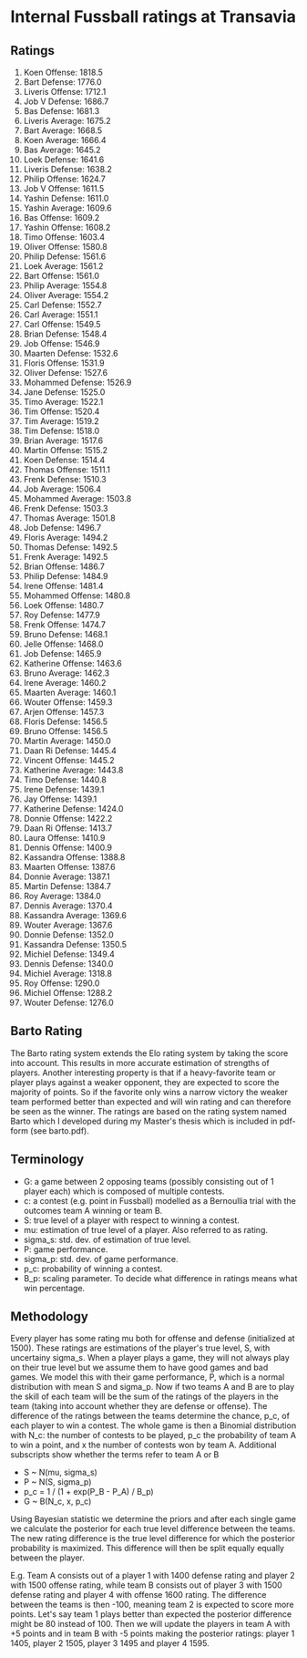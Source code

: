 # Internal Fussball ratings at Transavia
## Ratings
1. Koen Offense: 1818.5 
2. Bart Defense: 1776.0 
3. Liveris Offense: 1712.1 
4. Job V Defense: 1686.7 
5. Bas Defense: 1681.3 
6. Liveris Average: 1675.2 
7. Bart Average: 1668.5 
8. Koen Average: 1666.4 
9. Bas Average: 1645.2 
10. Loek Defense: 1641.6 
11. Liveris Defense: 1638.2 
12. Philip Offense: 1624.7 
13. Job V Offense: 1611.5 
14. Yashin Defense: 1611.0 
15. Yashin Average: 1609.6 
16. Bas Offense: 1609.2 
17. Yashin Offense: 1608.2 
18. Timo Offense: 1603.4 
19. Oliver Offense: 1580.8 
20. Philip  Defense: 1561.6 
21. Loek Average: 1561.2 
22. Bart Offense: 1561.0 
23. Philip Average: 1554.8 
24. Oliver Average: 1554.2 
25. Carl Defense: 1552.7 
26. Carl Average: 1551.1 
27. Carl Offense: 1549.5 
28. Brian Defense: 1548.4 
29. Job Offense: 1546.9 
30. Maarten Defense: 1532.6 
31. Floris Offense: 1531.9 
32. Oliver Defense: 1527.6 
33. Mohammed Defense: 1526.9 
34. Jane Defense: 1525.0 
35. Timo Average: 1522.1 
36. Tim Offense: 1520.4 
37. Tim Average: 1519.2 
38. Tim Defense: 1518.0 
39. Brian Average: 1517.6 
40. Martin Offense: 1515.2 
41. Koen Defense: 1514.4 
42. Thomas Offense: 1511.1 
43. Frenk Defense: 1510.3 
44. Job Average: 1506.4 
45. Mohammed Average: 1503.8 
46. Frenk  Defense: 1503.3 
47. Thomas Average: 1501.8 
48. Job  Defense: 1496.7 
49. Floris Average: 1494.2 
50. Thomas Defense: 1492.5 
51. Frenk Average: 1492.5 
52. Brian Offense: 1486.7 
53. Philip Defense: 1484.9 
54. Irene Offense: 1481.4 
55. Mohammed Offense: 1480.8 
56. Loek Offense: 1480.7 
57. Roy Defense: 1477.9 
58. Frenk Offense: 1474.7 
59. Bruno Defense: 1468.1 
60. Jelle Offense: 1468.0 
61. Job Defense: 1465.9 
62. Katherine Offense: 1463.6 
63. Bruno Average: 1462.3 
64. Irene Average: 1460.2 
65. Maarten Average: 1460.1 
66. Wouter Offense: 1459.3 
67. Arjen Offense: 1457.3 
68. Floris Defense: 1456.5 
69. Bruno Offense: 1456.5 
70. Martin Average: 1450.0 
71. Daan Ri Defense: 1445.4 
72. Vincent Offense: 1445.2 
73. Katherine Average: 1443.8 
74. Timo Defense: 1440.8 
75. Irene Defense: 1439.1 
76. Jay Offense: 1439.1 
77. Katherine Defense: 1424.0 
78. Donnie Offense: 1422.2 
79. Daan Ri Offense: 1413.7 
80. Laura Offense: 1410.9 
81. Dennis Offense: 1400.9 
82. Kassandra Offense: 1388.8 
83. Maarten Offense: 1387.6 
84. Donnie Average: 1387.1 
85. Martin Defense: 1384.7 
86. Roy Average: 1384.0 
87. Dennis Average: 1370.4 
88. Kassandra Average: 1369.6 
89. Wouter Average: 1367.6 
90. Donnie Defense: 1352.0 
91. Kassandra Defense: 1350.5 
92. Michiel Defense: 1349.4 
93. Dennis Defense: 1340.0 
94. Michiel Average: 1318.8 
95. Roy Offense: 1290.0 
96. Michiel Offense: 1288.2 
97. Wouter Defense: 1276.0 

## Barto Rating
The Barto rating system extends the Elo rating system by taking the score into account. This results in more accurate estimation of strengths of players. Another interesting property is that if a heavy-favorite team or player plays against a weaker opponent, they are expected to score the majority of points. So if the favorite only wins a narrow victory the weaker team performed better than expected and will win rating and can therefore be seen as the winner. The ratings are based on the rating system named Barto which I developed during my Master's thesis which is included in pdf-form (see barto.pdf).
## Terminology
- G: a game between 2 opposing teams (possibly consisting out of 1 player each) which is composed of multiple contests.
- c: a contest (e.g. point in Fussball) modelled as a Bernoullia trial with the outcomes team A winning or team B.
- S: true level of a player with respect to winning a contest.
- mu: estimation of true level of a player. Also referred to as rating.
- sigma_s: std. dev. of estimation of true level.
- P: game performance.
- sigma_p: std. dev. of game performance.
- p_c: probability of winning a contest.
- B_p: scaling parameter. To decide what difference in ratings means what win percentage.
## Methodology
Every player has some rating mu both for offense and defense (initialized at 1500). These ratings are estimations of the player's true level, S, with uncertainy sigma_s. When a player plays a game, they will not always play on their true level but we assume them to have good games and bad games. We model this with their game performance, P, which is a normal distribution with mean S and sigma_p. Now if two teams A and B are to play the skill of each team will be the sum of the ratings of the players in the team (taking into account whether they are defense or offense). The difference of the ratings between the teams determine the chance, p_c, of each player to win a contest. The whole game is then a Binomial distribution with N_c: the number of contests to be played, p_c the probability of team A to win a point, and x the number of contests won by team A. Additional subscripts show whether the terms refer to team A or B
- S ~ N(mu, sigma_s)
- P ~ N(S, sigma_p)
- p_c = 1 / (1 + exp(P_B - P_A) / B_p)
- G ~ B(N_c, x, p_c)

Using Bayesian statistic we determine the priors and after each single game we calculate the posterior for each true level difference between the teams. The new rating difference is the true level difference for which the posterior probability is maximized. This difference will then be split equally equally between the player. 

E.g. Team A consists out of a player 1 with 1400 defense rating and player 2 with 1500 offense rating, while team B consists out of player 3 with 1500 defense rating and player 4 with offense 1600 rating. The difference between the teams is then -100, meaning team 2 is expected to score more points. Let's say team 1 plays better than expected the posterior difference might be 80 instead of 100. Then we will update the players in team A with +5 points and in team B with -5 points making the posterior ratings: player 1 1405, player 2 1505, player 3 1495 and player 4 1595.